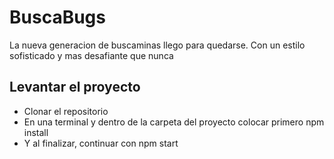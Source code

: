 # BuscaBugs
La nueva generacion de buscaminas llego para quedarse. Con un estilo sofisticado y mas desafiante que nunca

## Levantar el proyecto
- Clonar el repositorio
- En una terminal y dentro de la carpeta del proyecto colocar primero npm install
- Y al finalizar, continuar con npm start